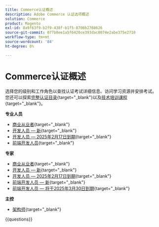 ```yaml
---
title: Commerce认证概述
description: Adobe Commerce 认证选项概述
solution: Commerce
product: Magento
exl-id: 8a9f63f9-b2f9-438f-b1f5-8706b2768626
source-git-commit: 077b8ee1a5f6420ce393dac8074e2abe375e2710
workflow-type: tm+mt
source-wordcount: '84'
ht-degree: 8%

---
```


# Commerce认证概述

选择您的级别和工作角色以查找认证考试详细信息、访问学习资源并安排考试。 您还可以探索[完整认证目录](https://certification.adobe.com/certifications){target="_blank"}以及[技术培训课程](https://certification.adobe.com/courses/?/courses){target="_blank"}。

**专业人员**

* [商业从业者](https://certification.adobe.com/certification/business-practitioner-professional){target="_blank"} <!--AD0-E712-->
* [开发人员 — 新](https://certification.adobe.com/certification/adobe-commerce-developer-professional-v2){target="_blank"} <!--AD0-E724-->
* [开发人员 — 2025年2月17日到期](https://certification.adobe.com/certification/commerce-developer-professional){target="_blank"} <!--AD0-E717-->
* [前端开发人员](https://certification.adobe.com/certification/front-end-developer-professional){target="_blank"} <!--AD0-E721-->

**专家**

* [商业从业者](https://certification.adobe.com/certification/adobe-commerce-business-practitioner-expert){target="_blank"} <!--AD0-E708-->
* [开发人员 — 新](https://certification.adobe.com/certification/adobe-commerce-developer-expert-v2){target="_blank"} <!--AD0-E716-->
* [开发人员 — 2025年2月17日到期](https://certification.adobe.com/certification/adobe-commerce-developer-expert){target="_blank"} <!--AD0-E716-->
* [前端开发人员 — 新](https://certification.adobe.com/certification/front-end-developer-expert-v2){target="_blank"} <!--AD0-E727-->
* [前端开发人员 — 将于2025年3月30日到期](https://certification.adobe.com/certification/front-end-developer-expert){target="_blank"} <!--AD0-E720-->

**主控**

* [架构师](https://certification.adobe.com/certification/commerce-architect-master){target="_blank"} <!--AD0-E722-->

{{questions}}


